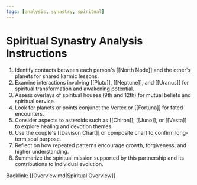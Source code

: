 ```yaml
---
tags: [analysis, synastry, spiritual]
---
```

# Spiritual Synastry Analysis Instructions

1. Identify contacts between each person's [[North Node]] and the other's planets for shared karmic lessons.
2. Examine interactions involving [[Pluto]], [[Neptune]], and [[Uranus]] for spiritual transformation and awakening potential.
3. Assess overlays of spiritual houses (9th and 12th) for mutual beliefs and spiritual service.
4. Look for planets or points conjunct the Vertex or [[Fortuna]] for fated encounters.
5. Consider aspects to asteroids such as [[Chiron]], [[Juno]], or [[Vesta]] to explore healing and devotion themes.
6. Use the couple's [[Davison Chart]] or composite chart to confirm long-term soul purpose.
7. Reflect on how repeated patterns encourage growth, forgiveness, and higher understanding.
8. Summarize the spiritual mission supported by this partnership and its contributions to individual evolution.

Backlink: [[Overview.md|Spiritual Overview]]
